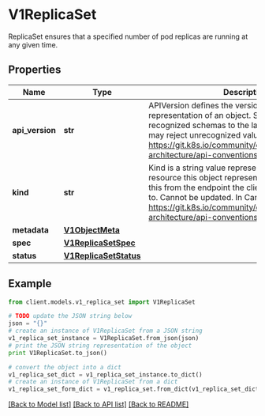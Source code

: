 # V1ReplicaSet

ReplicaSet ensures that a specified number of pod replicas are running at any given time.

## Properties
Name | Type | Description | Notes
------------ | ------------- | ------------- | -------------
**api_version** | **str** | APIVersion defines the versioned schema of this representation of an object. Servers should convert recognized schemas to the latest internal value, and may reject unrecognized values. More info: https://git.k8s.io/community/contributors/devel/sig-architecture/api-conventions.md#resources | [optional] 
**kind** | **str** | Kind is a string value representing the REST resource this object represents. Servers may infer this from the endpoint the client submits requests to. Cannot be updated. In CamelCase. More info: https://git.k8s.io/community/contributors/devel/sig-architecture/api-conventions.md#types-kinds | [optional] 
**metadata** | [**V1ObjectMeta**](V1ObjectMeta.md) |  | [optional] 
**spec** | [**V1ReplicaSetSpec**](V1ReplicaSetSpec.md) |  | [optional] 
**status** | [**V1ReplicaSetStatus**](V1ReplicaSetStatus.md) |  | [optional] 

## Example

```python
from client.models.v1_replica_set import V1ReplicaSet

# TODO update the JSON string below
json = "{}"
# create an instance of V1ReplicaSet from a JSON string
v1_replica_set_instance = V1ReplicaSet.from_json(json)
# print the JSON string representation of the object
print V1ReplicaSet.to_json()

# convert the object into a dict
v1_replica_set_dict = v1_replica_set_instance.to_dict()
# create an instance of V1ReplicaSet from a dict
v1_replica_set_form_dict = v1_replica_set.from_dict(v1_replica_set_dict)
```
[[Back to Model list]](../README.md#documentation-for-models) [[Back to API list]](../README.md#documentation-for-api-endpoints) [[Back to README]](../README.md)


